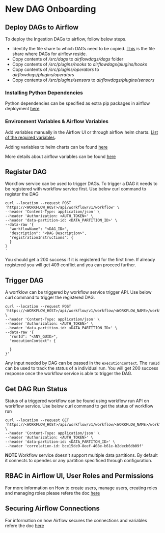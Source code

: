 # New DAG Onboarding

## Deploy DAGs to Airflow
To deploy the Ingestion DAGs to airflow, follow below steps.
- Identify the file share to which DAGs need to be copied. [This](https://community.opengroup.org/osdu/platform/deployment-and-operations/infra-azure-provisioning/-/blob/master/infra/templates/osdu-r3-mvp/service_resources/airflow.tf#L71) is the file share where DAGs for airflow reside.
- Copy contents of */src/dags* to *airflowdags/dags* folder
- Copy contents of */src/plugins/hooks* to *airflowdags/plugins/hooks*
- Copy contents of */src/plugins/operators* to *airflowdags/plugins/operators*
- Copy contents of */src/plugins/sensors* to *airflowdags/plugins/sensors*

### Installing Python Dependencies
Python dependencies can be specified as extra pip packages in airflow deployment [here](https://community.opengroup.org/osdu/platform/deployment-and-operations/infra-azure-provisioning/-/blob/master/charts/airflow/helm-config.yaml#L211)

### Environment Variables & Airflow Variables
Add variables manually in the Airflow UI or through airflow helm charts. [List of the required variables](#required-variables).

Adding variables to helm charts can be found [here](https://community.opengroup.org/osdu/platform/deployment-and-operations/infra-azure-provisioning/-/blob/master/charts/airflow/helm-config.yaml#L157)

More details about airflow variables can be found [here](https://airflow.apache.org/docs/apache-airflow/1.10.12/concepts.html?highlight=airflow_var#variables)

## Register DAG
Workflow service can be used to trigger DAGs. To trigger a DAG it needs to be registered with workflow service first. Use below curl command to register the DAG
```
curl --location --request POST 'https://<WORKFLOW_HOST>/api/workflow/v1/workflow' \
--header 'Content-Type: application/json' \
--header 'Authorization: <AUTH_TOKEN>' \
--header 'data-partition-id: <DATA_PARTITION_ID>' \
--data-raw '{
  "workflowName": "<DAG_ID>",
  "description": "<DAG Description>",
  "registrationInstructions": {
  }
}
'
```
You should get a 200 success if it is registered for the first time. If already registered you will get 409 conflict and you can proceed further.

## Trigger DAG
A worfklow can be triggered by workflow service trigger API. Use below curl command to trigger the registered DAG.
```
curl --location --request POST 'https://<WORKFLOW_HOST>/api/workflow/v1/workflow/<WORKFLOW_NAME>/workflowRun' \
--header 'Content-Type: application/json' \
--header 'Authorization: <AUTH_TOKEN>' \
--header 'data-partition-id: <DATA_PARTITION_ID>' \
--data-raw '{
  "runId": "<ANY_GUID>",
  "executionContext": {
    
  }
}'
```
Any input needed by DAG can be passed in the `executionContext`. The `runId` can be used to track the status of a individual run. You will get 200 success response once the workflow service is able to trigger the DAG.

## Get DAG Run Status
Status of a triggered workflow can be found using workflow run API on workflow service. Use below curl command to get the status of workflow run
```
curl --location --request GET 'https://<WORKFLOW_HOST>/api/workflow/v1/workflow/<WORKFLOW_NAME>/workflowRun/<WORKFLOW_RUN_ID>' \
--header 'Content-Type: application/json' \
--header 'Authorization: <AUTH_TOKEN>' \
--header 'data-partition-id: <DATA_PARTITON_ID>' \
--header 'correlation-id: bce15de9-8eef-408e-b61e-b2decb6db09f'
```

**NOTE** Workflow service doesn't support multiple data partitions. By default it connects to opendes or any partition specificed through configuration.

## RBAC in Airflow UI, User Roles and Permissions

For more information on How to create users, manage users, creating roles and managing roles please refere the doc [here](https://community.opengroup.org/osdu/platform/deployment-and-operations/infra-azure-provisioning/-/blob/master/docs/airflow-rbac-guide.md)

## Securing Airflow Connections

For information on how Airflow secures the connections and variables refere the doc [here]((https://community.opengroup.org/osdu/platform/deployment-and-operations/infra-azure-provisioning/-/blob/master/docs/airflow-fernet-key.md))
